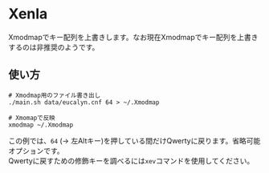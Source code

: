 # Xenla
Xmodmapでキー配列を上書きします。なお現在Xmodmapでキー配列を上書きするのは非推奨のようです。

## 使い方
```
# Xmodmap用のファイル書き出し
./main.sh data/eucalyn.cnf 64 > ~/.Xmodmap

# Xmomapで反映
xmodmap ~/.Xmodmap
```

この例では、`64` (-> 左Altキー)を押している間だけQwertyに戻ります。省略可能オプションです。  
Qwertyに戻すための修飾キーを調べるには`xev`コマンドを使用してください。  
